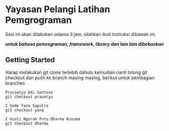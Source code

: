 # Yayasan Pelangi Latihan Pemgrograman

Sesi ini akan dilakukan selama 3 jam, silahkan ikuti instruksi dibawah ini.

**_untuk bahasa pemrograman, framework, library dan lain lain dibebaskan_**

## Getting Started

Harap melakukan git clone terlebih dahulu kemudian nanti tolong git checkout dan push ke branch masing masing, berikut untuk pembagian branches

```
Prassetyo Adi Santoso
git checkout prasetyo

I Gede Yana Saputra
git checkout yana

I Gusti Ngurah Putu Dharma Kusuma
git checkout dharma
```
